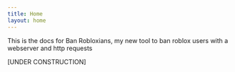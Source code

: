 ```yaml
---
title: Home
layout: home
---
```


This is the docs for Ban Robloxians, my new tool to ban roblox users with a webserver and http requests

\[UNDER CONSTRUCTION\]